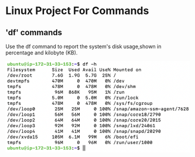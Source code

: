 # Linux Project For Commands

## 'df' commands

Use the df command to report the system's disk usage,shown in percentage and kilobyte (KB).

![Alt text](<Images/Screenshot 2023-12-25 at 14.05.56.png>)